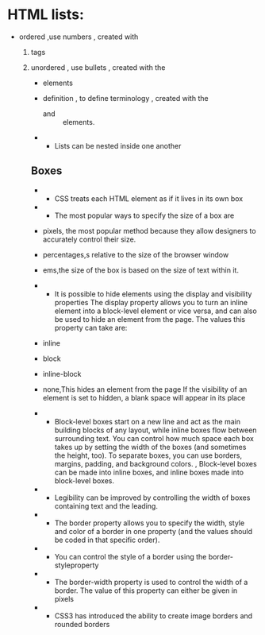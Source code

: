  # HTML lists:
 - ordered ,use numbers , created with  <ol> <li> tags

 - unordered , use bullets , created with the <ul> <li> elements

 - definition ,  to define terminology ,  created with the <dl>  <dt> and <dd> elements.


* *  Lists can be nested inside one another

## Boxes
* * CSS treats each HTML element as if it lives in its own box
* * The most popular ways to specify the size of a box are 
* pixels, the most popular method because they allow designers to accurately control their size.
* percentages,s relative to the size of the browser window
* ems,the size of the box is based on the size of text within it.

* * It is possible to hide elements using the display and visibility properties The display property allows you to turn an inline element into a block-level element or vice versa, and can also be used to hide an element from the page.
The values this property can take are:
* inline
* block
* inline-block
* none,This hides an element from the page
If the visibility of an element is set to hidden, a blank space will appear in its place



* * Block-level boxes start on a new line and act as the main building blocks of any layout, while inline boxes flow between surrounding text. You can control how much space each box takes up by setting the width of the boxes (and sometimes the height, too). To separate boxes, you can use borders, margins, padding, and background colors. , Block-level boxes can be made into inline boxes, and inline boxes made into block-level boxes.


* *  Legibility can be improved by controlling the width of 
boxes containing text and the leading.
* * The border property allows you to specify the width, style and color of a border in one property (and the values should be coded in that specific order).
* * You can control the style of a border using the border-styleproperty
* * The border-width property is used to control the width of a border. The value of this property can either be given in pixels

* * CSS3 has introduced the ability to create image 
borders and rounded borders


